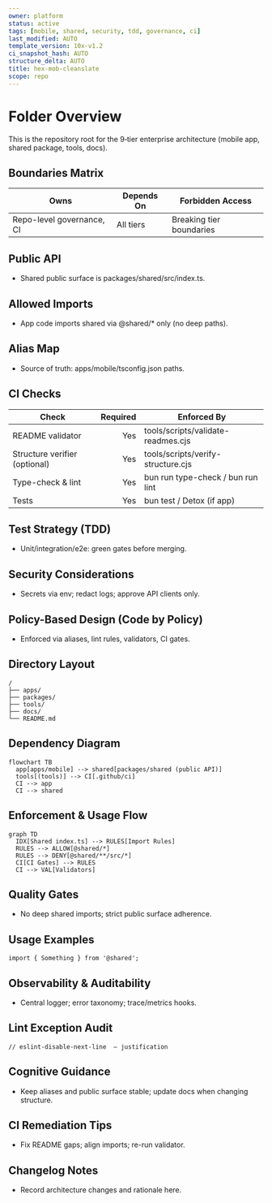 ```yaml
---
owner: platform
status: active
tags: [mobile, shared, security, tdd, governance, ci]
last_modified: AUTO
template_version: 10x-v1.2
ci_snapshot_hash: AUTO
structure_delta: AUTO
title: hex-mob-cleanslate
scope: repo
---
```


# Folder Overview
This is the repository root for the 9‑tier enterprise architecture (mobile app, shared package, tools, docs).

## Boundaries Matrix
| Owns                      | Depends On | Forbidden Access             |
|---------------------------|------------|------------------------------|
| Repo-level governance, CI | All tiers  | Breaking tier boundaries     |

## Public API
- Shared public surface is packages/shared/src/index.ts.

## Allowed Imports
- App code imports shared via @shared/* only (no deep paths).

## Alias Map
- Source of truth: apps/mobile/tsconfig.json paths.

## CI Checks
| Check                          | Required | Enforced By                          |
|--------------------------------|---------:|--------------------------------------|
| README validator               |      Yes | tools/scripts/validate-readmes.cjs   |
| Structure verifier (optional)  |      Yes | tools/scripts/verify-structure.cjs   |
| Type-check & lint              |      Yes | bun run type-check / bun run lint    |
| Tests                          |      Yes | bun test / Detox (if app)            |

## Test Strategy (TDD)
- Unit/integration/e2e: green gates before merging.

## Security Considerations
- Secrets via env; redact logs; approve API clients only.

## Policy-Based Design (Code by Policy)
- Enforced via aliases, lint rules, validators, CI gates.

## Directory Layout
```
/
├── apps/
├── packages/
├── tools/
├── docs/
└── README.md
```

## Dependency Diagram
```
flowchart TB
  app[apps/mobile] --> shared[packages/shared (public API)]
  tools[(tools)] --> CI[.github/ci]
  CI --> app
  CI --> shared
```

## Enforcement & Usage Flow
```
graph TD
  IDX[Shared index.ts] --> RULES[Import Rules]
  RULES --> ALLOW[@shared/*]
  RULES --> DENY[@shared/**/src/*]
  CI[CI Gates] --> RULES
  CI --> VAL[Validators]
```

## Quality Gates
- No deep shared imports; strict public surface adherence.

## Usage Examples
```
import { Something } from '@shared';
```

## Observability & Auditability
- Central logger; error taxonomy; trace/metrics hooks.

## Lint Exception Audit
```
// eslint-disable-next-line  — justification
```

## Cognitive Guidance
- Keep aliases and public surface stable; update docs when changing structure.

## CI Remediation Tips
- Fix README gaps; align imports; re-run validator.

## Changelog Notes
- Record architecture changes and rationale here.